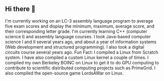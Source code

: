 ## Hi there 👋

<!--
**wizardofki-mage/wizardofki-mage** is a ✨ _special_ ✨ repository because its `README.md` (this file) appears on your GitHub profile.

Here are some ideas to get you started:

- 🔭 I’m currently working on ...
- 🌱 I’m currently learning ...
- 👯 I’m looking to collaborate on ...
- 🤔 I’m looking for help with ...
- 💬 Ask me about ...
- 📫 How to reach me: ...
- 😄 Pronouns: ...
- ⚡ Fun fact: ...
-->

I'm currently working on an LC-3 assembly language program to average five exam scores and display the minimum, maximum, average score, and their corresponding letter grade.
I'm currently learning C++ (computer science I) and assembly language courses.
I took Java-based computer science I and II several years ago, and about a year of information systems (Web development and structured programming).
I also took a digital circuits course several years ago.
Fun Fact: I compiled a Linux from Scratch system. I have also compiled a custom Linux kernel a couple of times. I compiled my own Berkeley BOINC on Linux to get it to do GPU computing to contribute to scientific distributed computing projects such as PrimeGrid. I also compiled the open-source game LordsAWar on Linux.
